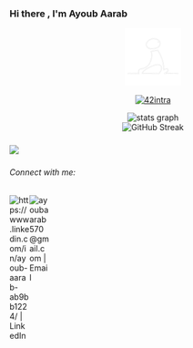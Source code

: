 ### Hi there , I'm Ayoub Aarab

 <p align="center">
 <a href="https://github.com/kodpe">
  <img width="100" src="https://github.com/kodpe/kodpe/blob/main/img/walk.gif" />
 </a>
</p>
<!--
 -
-->
<p align="center">
 <a href="https://profile.intra.42.fr/users/ayaarab">
    <img alt="42intra" src="https://img.shields.io/badge/cursus-lvl 3.43-white?style=for-the-badge&logo=42&labelColor=000000&Color=FFFFFF&logoWidth=20" />
 </a>
 <div align="center">

  <img src="https://github-readme-stats.vercel.app/api?username=aarab-ayoub&theme=nightowl&show_icons=true&hide_border=true&count_private=true" height="150" alt="stats graph"  />
 </div>
 <div align="center">
    <img src="https://streak-stats.demolab.com?user=aarab-ayoub&theme=tokyonight-duo&border_radius=4.9&short_numbers=true" height="150" alt="GitHub Streak" />
</div>

###

<!--   <img src="https://github-readme-stats.vercel.app/api/top-langs?username=aarab-ayoub&locale=en&hide_title=false&layout=compact&card_width=320&langs_count=5&theme=dracula&hide_border=false&order=2" height="150" alt="languages graph"  />
  <img src="https://github-profile-trophy.vercel.app?username=aarab-ayoub&theme=dracula&column=-1&row=1&margin-w=8&margin-h=8&no-bg=false&no-frame=false&order=4" height="150" alt="trophy graph"  /> -->

###

</p>
<!-- <p align="center">
 <a href="https://github.com/oakoudad/badge42"><img src="https://badge.mediaplus.ma/darkblue/ayaarab" alt="ayaarab's 42 stats" />
</p> -->

![](https://komarev.com/ghpvc/?username=aarab-ayoub)

###### Connect with me:

[<img align="left" alt="https://www.linkedin.com/in/ayoub-aarab-ab9bb1224/ | LinkedIn" width="35px" src="https://img.icons8.com/color/48/ffffff/linkedin.png"/>][linkedin]
[<img align="left" alt="ayoubaarab570@gmail.com | Email" width="35px" src="https://img.icons8.com/fluency/48/ffffff/new-post.png" />][Gmail]

[linkedin]: https://www.linkedin.com/in/ayoub-aarab-ab9bb1224/
[HackerRank]: https://www.hackerrank.com/ayoubaarab571
[Gmail]: ayoubaarab570@gmail.com
